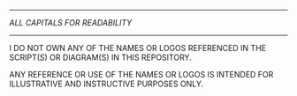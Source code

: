 ******************************
*ALL CAPITALS FOR READABILITY*
******************************
I DO NOT OWN ANY OF THE NAMES OR LOGOS REFERENCED IN THE SCRIPT(S) OR DIAGRAM(S) IN THIS REPOSITORY.

ANY REFERENCE OR USE OF THE NAMES OR LOGOS IS INTENDED FOR ILLUSTRATIVE AND INSTRUCTIVE PURPOSES ONLY.

